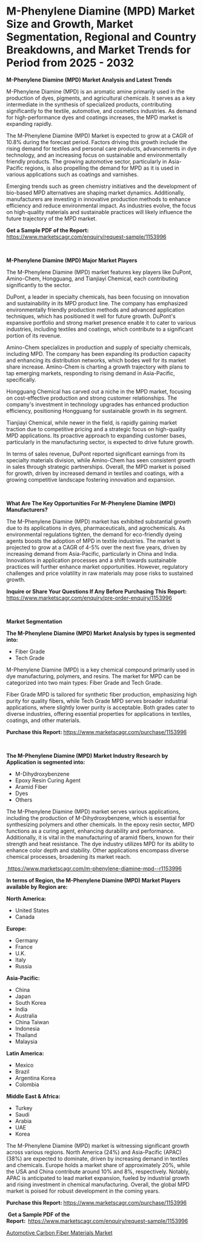 <p><h1>M-Phenylene Diamine (MPD) Market Size and Growth, Market Segmentation, Regional and Country Breakdowns, and Market Trends for Period from 2025 -  2032</h1></p><p><strong>M-Phenylene Diamine (MPD) Market Analysis and Latest Trends</strong></p>
<p><p>M-Phenylene Diamine (MPD) is an aromatic amine primarily used in the production of dyes, pigments, and agricultural chemicals. It serves as a key intermediate in the synthesis of specialized products, contributing significantly to the textile, automotive, and cosmetics industries. As demand for high-performance dyes and coatings increases, the MPD market is expanding rapidly.</p><p>The M-Phenylene Diamine (MPD) Market is expected to grow at a CAGR of 10.8% during the forecast period. Factors driving this growth include the rising demand for textiles and personal care products, advancements in dye technology, and an increasing focus on sustainable and environmentally friendly products. The growing automotive sector, particularly in Asia-Pacific regions, is also propelling the demand for MPD as it is used in various applications such as coatings and varnishes. </p><p>Emerging trends such as green chemistry initiatives and the development of bio-based MPD alternatives are shaping market dynamics. Additionally, manufacturers are investing in innovative production methods to enhance efficiency and reduce environmental impact. As industries evolve, the focus on high-quality materials and sustainable practices will likely influence the future trajectory of the MPD market.</p></p>
<p><strong>Get a Sample PDF of the Report:&nbsp;</strong> <a href="https://www.marketscagr.com/enquiry/request-sample/1153996?utm_campaign=1848&utm_medium=2&utm_source=Github&utm_content=ia&utm_term=07012025&utm_id=m-phenylene-diamine-mpd">https://www.marketscagr.com/enquiry/request-sample/1153996</a></p>
<p>&nbsp;</p>
<p><strong>M-Phenylene Diamine (MPD) Major Market Players</strong></p>
<p><p>The M-Phenylene Diamine (MPD) market features key players like DuPont, Amino-Chem, Hongguang, and Tianjiayi Chemical, each contributing significantly to the sector. </p><p>DuPont, a leader in specialty chemicals, has been focusing on innovation and sustainability in its MPD product line. The company has emphasized environmentally friendly production methods and advanced application techniques, which has positioned it well for future growth. DuPont's expansive portfolio and strong market presence enable it to cater to various industries, including textiles and coatings, which contribute to a significant portion of its revenue.</p><p>Amino-Chem specializes in production and supply of specialty chemicals, including MPD. The company has been expanding its production capacity and enhancing its distribution networks, which bodes well for its market share increase. Amino-Chem is charting a growth trajectory with plans to tap emerging markets, responding to rising demand in Asia-Pacific, specifically.</p><p>Hongguang Chemical has carved out a niche in the MPD market, focusing on cost-effective production and strong customer relationships. The company's investment in technology upgrades has enhanced production efficiency, positioning Hongguang for sustainable growth in its segment. </p><p>Tianjiayi Chemical, while newer in the field, is rapidly gaining market traction due to competitive pricing and a strategic focus on high-quality MPD applications. Its proactive approach to expanding customer bases, particularly in the manufacturing sector, is expected to drive future growth.</p><p>In terms of sales revenue, DuPont reported significant earnings from its specialty materials division, while Amino-Chem has seen consistent growth in sales through strategic partnerships. Overall, the MPD market is poised for growth, driven by increased demand in textiles and coatings, with a growing competitive landscape fostering innovation and expansion.</p></p>
<p>&nbsp;</p>
<p><strong>What Are The Key Opportunities For M-Phenylene Diamine (MPD) Manufacturers?</strong></p>
<p><p>The M-Phenylene Diamine (MPD) market has exhibited substantial growth due to its applications in dyes, pharmaceuticals, and agrochemicals. As environmental regulations tighten, the demand for eco-friendly dyeing agents boosts the adoption of MPD in textile industries. The market is projected to grow at a CAGR of 4-5% over the next five years, driven by increasing demand from Asia-Pacific, particularly in China and India. Innovations in application processes and a shift towards sustainable practices will further enhance market opportunities. However, regulatory challenges and price volatility in raw materials may pose risks to sustained growth.</p></p>
<p><strong>Inquire or Share Your Questions If Any Before Purchasing This Report:</strong> <a href="https://www.marketscagr.com/enquiry/pre-order-enquiry/1153996?utm_campaign=1848&utm_medium=2&utm_source=Github&utm_content=ia&utm_term=07012025&utm_id=m-phenylene-diamine-mpd">https://www.marketscagr.com/enquiry/pre-order-enquiry/1153996</a></p>
<p>&nbsp;</p>
<p><strong>Market Segmentation</strong></p>
<p><strong>The M-Phenylene Diamine (MPD) Market Analysis by types is segmented into:</strong></p>
<p><ul><li>Fiber Grade</li><li>Tech Grade</li></ul></p>
<p><p>M-Phenylene Diamine (MPD) is a key chemical compound primarily used in dye manufacturing, polymers, and resins. The market for MPD can be categorized into two main types: Fiber Grade and Tech Grade. </p><p>Fiber Grade MPD is tailored for synthetic fiber production, emphasizing high purity for quality fibers, while Tech Grade MPD serves broader industrial applications, where slightly lower purity is acceptable. Both grades cater to diverse industries, offering essential properties for applications in textiles, coatings, and other materials.</p></p>
<p><strong>Purchase this Report:&nbsp;</strong><a href="https://www.marketscagr.com/purchase/1153996?utm_campaign=1848&utm_medium=2&utm_source=Github&utm_content=ia&utm_term=07012025&utm_id=m-phenylene-diamine-mpd">https://www.marketscagr.com/purchase/1153996</a></p>
<p>&nbsp;</p>
<p><strong>The M-Phenylene Diamine (MPD) Market Industry Research by Application is segmented into:</strong></p>
<p><ul><li>M-Dihydroxybenzene</li><li>Epoxy Resin Curing Agent</li><li>Aramid Fiber</li><li>Dyes</li><li>Others</li></ul></p>
<p><p>The M-Phenylene Diamine (MPD) market serves various applications, including the production of M-Dihydroxybenzene, which is essential for synthesizing polymers and other chemicals. In the epoxy resin sector, MPD functions as a curing agent, enhancing durability and performance. Additionally, it is vital in the manufacturing of aramid fibers, known for their strength and heat resistance. The dye industry utilizes MPD for its ability to enhance color depth and stability. Other applications encompass diverse chemical processes, broadening its market reach.</p></p>
<p><a href="https://www.marketscagr.com/m-phenylene-diamine-mpd--r1153996?utm_campaign=1848&utm_medium=2&utm_source=Github&utm_content=ia&utm_term=07012025&utm_id=m-phenylene-diamine-mpd">&nbsp;https://www.marketscagr.com/m-phenylene-diamine-mpd--r1153996</a></p>
<p><strong>In terms of Region, the M-Phenylene Diamine (MPD) Market Players available by Region are:</strong></p>
<p>
    <p> <strong> North America: </strong>
        <ul>
            <li>United States</li>
            <li>Canada</li>
        </ul>
        </p> 
    <p> <strong> Europe: </strong>
        <ul>
            <li>Germany</li>
            <li>France</li>
            <li>U.K.</li>
            <li>Italy</li>
            <li>Russia</li>
        </ul>
        </p> 
    <p> <strong> Asia-Pacific: </strong>
        <ul>
            <li>China</li>
            <li>Japan</li>
            <li>South Korea</li>
            <li>India</li>
            <li>Australia</li>
            <li>China Taiwan</li>
            <li>Indonesia</li>
            <li>Thailand</li>
            <li>Malaysia</li>
        </ul>
        </p> 
    <p> <strong> Latin America: </strong>
        <ul>
            <li>Mexico</li>
            <li>Brazil</li>
            <li>Argentina Korea</li>
            <li>Colombia</li>
        </ul>
        </p> 
    <p> <strong> Middle East & Africa: </strong>
        <ul>
            <li>Turkey</li>
            <li>Saudi</li>
            <li>Arabia</li>
            <li>UAE</li>
            <li>Korea</li>
        </ul>
    </p>
    </p>
<p><p>The M-Phenylene Diamine (MPD) market is witnessing significant growth across various regions. North America (24%) and Asia-Pacific (APAC) (38%) are expected to dominate, driven by increasing demand in textiles and chemicals. Europe holds a market share of approximately 20%, while the USA and China contribute around 10% and 8%, respectively. Notably, APAC is anticipated to lead market expansion, fueled by industrial growth and rising investment in chemical manufacturing. Overall, the global MPD market is poised for robust development in the coming years.</p></p>
<p><strong>Purchase this Report: </strong><a href="https://www.marketscagr.com/purchase/1153996?utm_campaign=1848&utm_medium=2&utm_source=Github&utm_content=ia&utm_term=07012025&utm_id=m-phenylene-diamine-mpd">https://www.marketscagr.com/purchase/1153996</a></p>
<p>&nbsp;<strong>Get a Sample PDF of the Report:&nbsp;&nbsp;</strong><a href="https://www.marketscagr.com/enquiry/request-sample/1153996?utm_campaign=1848&utm_medium=2&utm_source=Github&utm_content=ia&utm_term=07012025&utm_id=m-phenylene-diamine-mpd">https://www.marketscagr.com/enquiry/request-sample/1153996</a></p>
<p><strong></strong></p>
<p><p><a href="https://github.com/WillieWoodard/Market-Research-Report-List-7/blob/main/automotive-carbon-fiber-materials-market.md?utm_campaign=1848&utm_medium=2&utm_source=Github&utm_content=ia&utm_term=07012025&utm_id=m-phenylene-diamine-mpd">Automotive Carbon Fiber Materials Market</a></p></p>